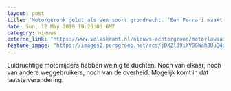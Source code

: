 ```yaml
---
layout: post
title: "Motorgeronk geldt als een soort grondrecht. ‘Een Ferrari maakt ook lawaai’"
date: Sun, 12 May 2019 19:26:00 GMT
category: nieuws
externe_link: "https://www.volkskrant.nl/nieuws-achtergrond/motorlawaai-geldt-als-een-soort-grondrecht-een-ferrari-maakt-ook-lawaai~bb8c7e5dc/"
feature_image: "https://images2.persgroep.net/rcs/jDXZl39iXVDGWah8UuB4q8YxgM0/diocontent/148099133/_crop/862/0/1538/1537/_fill/320/320?appId=93a17a8fd81db0de025c8abd1cca1279&quality=0.85"
---
```


Luidruchtige motorrijders hebben weinig te duchten. Noch van elkaar, noch van andere weggebruikers, noch van de overheid. Mogelijk komt in dat laatste verandering.

